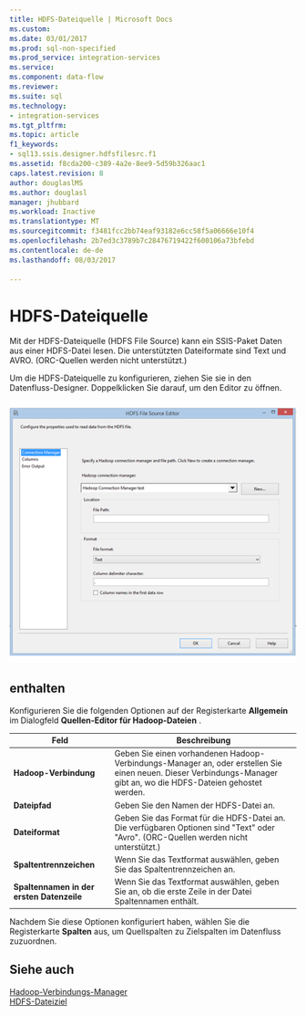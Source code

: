```yaml
---
title: HDFS-Dateiquelle | Microsoft Docs
ms.custom: 
ms.date: 03/01/2017
ms.prod: sql-non-specified
ms.prod_service: integration-services
ms.service: 
ms.component: data-flow
ms.reviewer: 
ms.suite: sql
ms.technology:
- integration-services
ms.tgt_pltfrm: 
ms.topic: article
f1_keywords:
- sql13.ssis.designer.hdfsfilesrc.f1
ms.assetid: f8cda200-c389-4a2e-8ee9-5d59b326aac1
caps.latest.revision: 8
author: douglaslMS
ms.author: douglasl
manager: jhubbard
ms.workload: Inactive
ms.translationtype: MT
ms.sourcegitcommit: f3481fcc2bb74eaf93182e6cc58f5a06666e10f4
ms.openlocfilehash: 2b7ed3c3789b7c28476719422f600106a73bfebd
ms.contentlocale: de-de
ms.lasthandoff: 08/03/2017

---
```

# <a name="hdfs-file-source"></a>HDFS-Dateiquelle
  Mit der HDFS-Dateiquelle (HDFS File Source) kann ein SSIS-Paket Daten aus einer HDFS-Datei lesen. Die unterstützten Dateiformate sind Text und AVRO. (ORC-Quellen werden nicht unterstützt.)  
  
 Um die HDFS-Dateiquelle zu konfigurieren, ziehen Sie sie in den Datenfluss-Designer. Doppelklicken Sie darauf, um den Editor zu öffnen.  
  
 ![Quellen-Editor für HDFS](../../integration-services/data-flow/media/hdfs-file-source.png "HDFS Quellen-Editor")  
  
## <a name="options"></a>enthalten  
 Konfigurieren Sie die folgenden Optionen auf der Registerkarte **Allgemein** im Dialogfeld **Quellen-Editor für Hadoop-Dateien** .  
  
|Feld|Beschreibung|  
|-----------|-----------------|  
|**Hadoop-Verbindung**|Geben Sie einen vorhandenen Hadoop-Verbindungs-Manager an, oder erstellen Sie einen neuen. Dieser Verbindungs-Manager gibt an, wo die HDFS-Dateien gehostet werden.|  
|**Dateipfad**|Geben Sie den Namen der HDFS-Datei an.|  
|**Dateiformat**|Geben Sie das Format für die HDFS-Datei an. Die verfügbaren Optionen sind "Text" oder "Avro". (ORC-Quellen werden nicht unterstützt.)|  
|**Spaltentrennzeichen**|Wenn Sie das Textformat auswählen, geben Sie das Spaltentrennzeichen an.|  
|**Spaltennamen in der ersten Datenzeile**|Wenn Sie das Textformat auswählen, geben Sie an, ob die erste Zeile in der Datei Spaltennamen enthält.|  
  
 Nachdem Sie diese Optionen konfiguriert haben, wählen Sie die Registerkarte **Spalten** aus, um Quellspalten zu Zielspalten im Datenfluss zuzuordnen.  
  
## <a name="see-also"></a>Siehe auch  
 [Hadoop-Verbindungs-Manager](../../integration-services/connection-manager/hadoop-connection-manager.md)   
 [HDFS-Dateiziel](../../integration-services/data-flow/hdfs-file-destination.md)  
  
  


